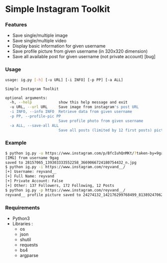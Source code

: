 
# Simple Instagram Toolkit

### Features
- Save single/multiple image
- Save single/multiple video
- Display basic information for given username
- Save profile picture from given username (in 320x320 dimension)
- Save all available post for given username (not private account) [bug]

### Usage
```sh
usage: ig.py [-h] [-u URL] [-i INFO] [-p PP] [-a ALL]

Simple Instagram Toolkit

optional arguments:
  -h, --help            show this help message and exit
  -u URL, --url URL     Save image from instagram's post URL
  -i INFO, --info INFO  Retrieve data from given username
  -p PP, --profile-pic PP
                        Save profile photo from given username
  -a ALL, --save-all ALL
                        Save all posts (limited by 12 first posts) picture/video from given username
```

### Example
```sh
$ python ig.py -u https://www.instagram.com/p/BfcIuhQnMKt/?taken-by=9gag
[IMG] from username 9gag
saved to 28157065_139303333552258_3669066724180754432_n.jpg
$ python ig.py -i https://www.instagram.com/reyvand__/
[+] Username: reyvand__
[+] Full Name: reyvand
[+] Private Account: False
[+] Other: 137 Followers, 172 Following, 12 Posts
$ python ig.py -p https://www.instagram.com/reyvand__/
reyvand__ profile picture saved to 24274132_142176299768499_8138924706221785088_n.jpg
```

### Requirements
* Python3
* Libraries :
	* os
	* json
  * shutil
  * requests
  * bs4
  * argparse
